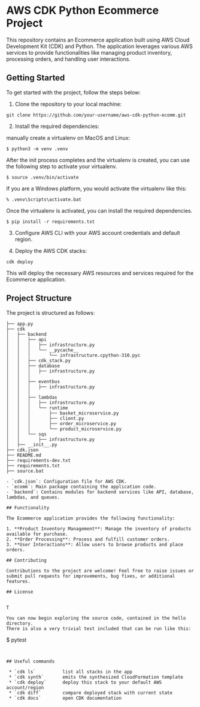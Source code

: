 # AWS CDK Python Ecommerce Project

This repository contains an Ecommerce application built using AWS Cloud Development Kit (CDK) and Python. The application leverages various AWS services to provide functionalities like managing product inventory, processing orders, and handling user interactions.

## Getting Started

To get started with the project, follow the steps below:

1. Clone the repository to your local machine:

```
git clone https://github.com/your-username/aws-cdk-python-ecomm.git
```

2. Install the required dependencies:

manually create a virtualenv on MacOS and Linux:

```
$ python3 -m venv .venv
```

After the init process completes and the virtualenv is created, you can use the following
step to activate your virtualenv.

```
$ source .venv/bin/activate
```

If you are a Windows platform, you would activate the virtualenv like this:

```
% .venv\Scripts\activate.bat
```

Once the virtualenv is activated, you can install the required dependencies.

```
$ pip install -r requirements.txt
```


3. Configure AWS CLI with your AWS account credentials and default region.

4. Deploy the AWS CDK stacks:

```
cdk deploy
```

This will deploy the necessary AWS resources and services required for the Ecommerce application.

## Project Structure

The project is structured as follows:

```
├── app.py
├── cdk
│   ├── backend
│   │   ├── api
│   │   │   ├── infrastructure.py
│   │   │   └── __pycache__
│   │   │       └── infrastructure.cpython-310.pyc
│   │   ├── cdk_stack.py
│   │   ├── database
│   │   │   ├── infrastructure.py
│   │   │   
│   │   ├── eventbus
│   │   │   ├── infrastructure.py
│   │   │   
│   │   ├── lambdas
│   │   │   ├── infrastructure.py
│   │   │   └── runtime
│   │   │       ├── basket_microservice.py
│   │   │       ├── client.py
│   │   │       ├── order_microservice.py
│   │   │       └── product_microservice.py
│   │   └── sqs
│   │       ├── infrastructure.py
│   ├── __init__.py
├── cdk.json
├── README.md
├── requirements-dev.txt
├── requirements.txt
├── source.bat

- `cdk.json`: Configuration file for AWS CDK.
- `ecomm`: Main package containing the application code.
- `backend`: Contains modules for backend services like API, database, lambdas, and queues.

## Functionality

The Ecommerce application provides the following functionality:

1. **Product Inventory Management**: Manage the inventory of products available for purchase.
2. **Order Processing**: Process and fulfill customer orders.
3. **User Interactions**: Allow users to browse products and place orders.

## Contributing

Contributions to the project are welcome! Feel free to raise issues or submit pull requests for improvements, bug fixes, or additional features.

## License


T

You can now begin exploring the source code, contained in the hello directory.
There is also a very trivial test included that can be run like this:

```
$ pytest
```


## Useful commands

 * `cdk ls`          list all stacks in the app
 * `cdk synth`       emits the synthesized CloudFormation template
 * `cdk deploy`      deploy this stack to your default AWS account/region
 * `cdk diff`        compare deployed stack with current state
 * `cdk docs`        open CDK documentation

